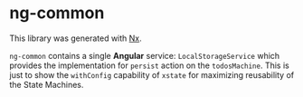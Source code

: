 # ng-common

This library was generated with [Nx](https://nx.dev).

`ng-common` contains a single **Angular** service: `LocalStorageService` which provides the implementation for `persist` action on the `todosMachine`. This is just to show the `withConfig` capability of `xstate` for maximizing reusability of the State Machines.
